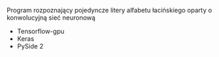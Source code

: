 Program rozpoznający pojedyncze litery alfabetu łacińskiego oparty o konwolucyjną sieć neuronową

- Tensorflow-gpu
- Keras
- PySide 2
